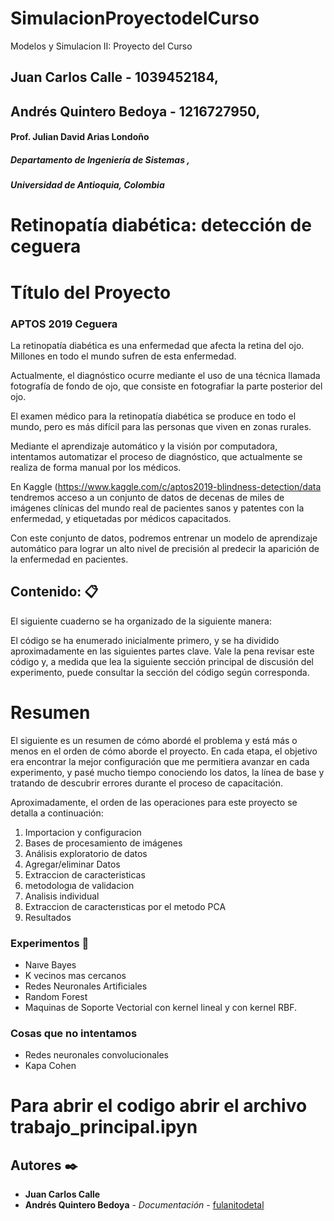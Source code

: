 # SimulacionProyectodelCurso
Modelos y Simulacion II: Proyecto del Curso


## Juan Carlos Calle - 1039452184,
## Andrés Quintero Bedoya - 1216727950,
#### Prof. Julian David Arias Londoño
##### Departamento de Ingeniería de Sistemas ,
##### Universidad de Antioquia, Colombia

# Retinopatía diabética: detección de ceguera

# Título del Proyecto

### APTOS 2019 Ceguera

La retinopatía diabética es una enfermedad que afecta la retina del ojo. Millones en todo el mundo sufren de esta enfermedad.

Actualmente, el diagnóstico ocurre mediante el uso de una técnica llamada fotografía de fondo de ojo, que consiste en fotografiar la parte posterior del ojo.

El examen médico para la retinopatía diabética se produce en todo el mundo, pero es más difícil para las personas que viven en zonas rurales.

Mediante el aprendizaje automático y la visión por computadora, intentamos automatizar el proceso de diagnóstico, que actualmente se realiza de forma manual por los médicos. 

En Kaggle (https://www.kaggle.com/c/aptos2019-blindness-detection/data  tendremos acceso a un conjunto de datos de decenas de miles de imágenes clínicas del mundo real de pacientes sanos y patentes con la enfermedad, y etiquetadas por médicos capacitados.

Con este conjunto de datos, podremos entrenar un modelo de aprendizaje automático para lograr un alto nivel de precisión al predecir la aparición de la enfermedad en pacientes.


## Contenido: 📋

El siguiente cuaderno se ha organizado de la siguiente manera:

El código se ha enumerado inicialmente primero, y se ha dividido aproximadamente en las siguientes partes clave. Vale la pena revisar este código y, a medida que lea la siguiente sección principal de discusión del experimento, puede consultar la sección del código según corresponda.

# Resumen

El siguiente es un resumen de cómo abordé el problema y está más o menos en el orden de cómo aborde el proyecto. En cada etapa, el objetivo era encontrar la mejor configuración que me permitiera avanzar en cada experimento, y pasé mucho tiempo conociendo los datos, la línea de base y tratando de descubrir errores durante el proceso de capacitación.

Aproximadamente, el orden de las operaciones para este proyecto se detalla a continuación:

1. Importacion y configuracion
2. Bases de procesamiento de imágenes
3. Análisis exploratorio de datos
4. Agregar/eliminar Datos
5. Extraccion de caracteristicas
6. metodologıa de validacion
7. Analisis individual
8. Extraccion de caracterısticas por el metodo PCA
9. Resultados

### Experimentos 🔧


*   Naıve Bayes
*   K vecinos mas cercanos
*   Redes Neuronales Artificiales
*   Random Forest
*   Maquinas de Soporte Vectorial con kernel lineal y con kernel RBF.



### Cosas que no intentamos

-   Redes neuronales convolucionales
-   Kapa Cohen

# Para abrir el codigo abrir el archivo trabajo_principal.ipyn

## Autores ✒️
* **Juan Carlos Calle** 
* **Andrés Quintero Bedoya** - *Documentación* - [fulanitodetal](#fulanito-de-tal)
